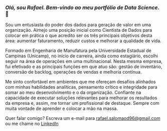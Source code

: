 ### *Olá, sou Rafael. Bem-vindo ao meu portfólio de Data Science.* 👋

Sou um entusiasta do poder dos dados para geração de valor em uma organização. Almejo uma posição inicial como Cientista de Dados para colocar em prática o que acredito ser os três principais objetivos desta área: aumentar faturamento, reduzir custos e melhorar a qualidade de vida.

Formado em Engenharia de Manufatura pela Universidade Estadual de Campinas (Unicamp), no início de carreira, ainda como estagiário, escolhi seguir na área de operações em uma multinacional. Nesta mesma empresa, fui efetivado e as principais funções em que atuo são: gestão de inventário, conversão de backlog, operações de vendas e melhoria contínua.

Me sinto confortável em ambientes que me ofereçam desafios alinhados com minhas habilidades analíticas, pensamento crítico e integridade para somar ao meu desenvolvimento e o da organização. Confiante na capacidade de executar soluções relevantes para melhorar os resultados da empresa e, assim, me tornar um profissional de destaque. Sempre com muita vontade de aprender e colocar a mão na massa.

Quer falar comigo? Escreva um e-mail para rafael.salomaod96@gmail.com ou me chame no [LinkedIn](https://www.linkedin.com/in/rafaelsdomingos/)

